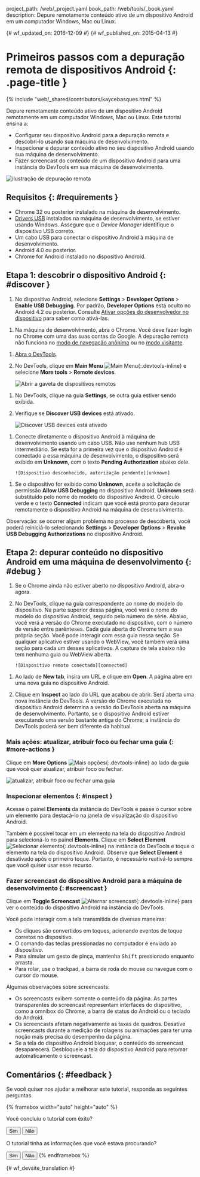 project_path: /web/_project.yaml
book_path: /web/tools/_book.yaml
description: Depure remotamente conteúdo ativo de um dispositivo Android em um computador Windows, Mac ou Linux.

{# wf_updated_on: 2016-12-09 #}
{# wf_published_on: 2015-04-13 #}

<style>
.devtools-inline {
  max-height: 1em;
  vertical-align: middle;
}
</style>

# Primeiros passos com a depuração remota de dispositivos Android {: .page-title }

{% include "web/_shared/contributors/kaycebasques.html" %}

Depure remotamente conteúdo ativo de um dispositivo Android remotamente em um computador 
Windows, Mac ou Linux. Este tutorial ensina a:

* Configurar seu dispositivo Android para a depuração remota e descobri-lo usando sua
  máquina de desenvolvimento.
* Inspecionar e depurar conteúdo ativo no seu dispositivo Android usando sua
  máquina de desenvolvimento.
* Fazer screencast do conteúdo de um dispositivo Android para uma instância do DevTools em sua
  máquina de desenvolvimento.

![ilustração de depuração remota](imgs/remote-debugging.png)

## Requisitos {: #requirements }

* Chrome 32 ou posterior instalado na máquina de desenvolvimento.
* [Drivers USB][drivers] instalados na máquina de desenvolvimento, se estiver usando
  Windows. Assegure que o _Device Manager_ identifique o dispositivo USB correto.
* Um cabo USB para conectar o dispositivo Android à máquina de desenvolvimento.
* Android 4.0 ou posterior.
* Chrome for Android instalado no dispositivo Android.

[drivers]: https://developer.android.com/tools/extras/oem-usb.html

## Etapa 1: descobrir o dispositivo Android {: #discover }

1. No dispositivo Android, selecione **Settings** > **Developer Options** >
   **Enable USB Debugging**. Por padrão, **Developer Options** está oculto no
   Android 4.2 ou posterior. Consulte [Ativar opções do desenvolvedor no dispositivo][android]
   para saber como ativá-las.

[android]: https://developer.android.com/studio/run/device.html#developer-device-options

1. Na máquina de desenvolvimento, abra o Chrome. Você deve fazer login no
   Chrome com uma das suas contas do Google. A depuração remota não funciona no
   [modo de navegação anônima][incognito] ou no [modo visitante][guest].

[guest]: https://support.google.com/chrome/answer/6130773
[incognito]: https://support.google.com/chrome/answer/95464

1. [Abra o DevTools](/web/tools/chrome-devtools/#open).

1. No DevTools, clique em **Main Menu** ![Main Menu][main]{:.devtools-inline} 
   e selecione **More tools** > **Remote devices**. 

     ![Abrir a gaveta de dispositivos remotos][open]

[main]: /web/tools/chrome-devtools/images/three-dot.png
[open]: /web/tools/chrome-devtools/remote-debugging/imgs/open-remote-devices.png

1. No DevTools, clique na guia **Settings**, se outra guia estiver sendo exibida.

1. Verifique se **Discover USB devices** está ativado.

     ![Discover USB devices está ativado][discover]

[discover]: /web/tools/chrome-devtools/remote-debugging/imgs/discover-usb-devices.png

1. Conecte diretamente o dispositivo Android à máquina de desenvolvimento usando um cabo
   USB. Não use nenhum hub USB intermediário. Se esta for a primeira vez
   que o dispositivo Android é conectado a essa máquina de desenvolvimento, o dispositivo
   será exibido em **Unknown**, com o texto **Pending Authorization** abaixo
   dele.

       ![Dispositivo desconhecido, autorização pendente][unknown]

[unknown]: /web/tools/chrome-devtools/remote-debugging/imgs/unknown-device.png

1. Se o dispositivo for exibido como **Unknown**, aceite a solicitação de permissão **Allow USB
   Debugging** no dispositivo Android. **Unknown** será
   substituído pelo nome do modelo do dispositivo Android. O círculo verde
   e o texto **Connected** indicam que você está pronto para depurar
   remotamente o dispositivo Android na máquina de desenvolvimento.

Observação: se ocorrer algum problema no processo de descoberta, você poderá 
reiniciá-lo selecionando **Settings** > **Developer Options** >
**Revoke USB Debugging Authorizations** no dispositivo Android.

## Etapa 2: depurar conteúdo no dispositivo Android em uma máquina de desenvolvimento {: #debug }

1. Se o Chrome ainda não estiver aberto no dispositivo Android, abra-o agora.

1. No DevTools, clique na guia correspondente ao nome do modelo
   do dispositivo. Na parte superior dessa página, você verá o nome do modelo
   do dispositivo Android, seguido pelo número de série. Abaixo, você verá a versão
   do Chrome executado no dispositivo, com o número de versão
   entre parênteses. Cada guia aberta do Chrome tem a sua própria seção. Você pode interagir
   com essa guia nessa seção. Se qualquer aplicativo estiver usando o WebView, você
   também verá uma seção para cada um desses aplicativos. A captura de tela abaixo não
   tem nenhuma guia ou WebView aberta.

       ![Dispositivo remoto conectado][connected]

[connected]: /web/tools/chrome-devtools/remote-debugging/imgs/connected-remote-device.png

1. Ao lado de **New tab**, insira um URL e clique em **Open**. A página abre
   em uma nova guia no dispositivo Android.

1. Clique em **Inspect** ao lado do URL que acabou de abrir. Será aberta uma nova
   instância do DevTools. A versão do Chrome executada no dispositivo Android
   determina a versão do DevTools aberta na máquina de desenvolvimento.
   Portanto, se o dispositivo Android estiver executando uma versão bastante antiga do Chrome, a
   instância do DevTools poderá ser bem diferente da habitual.

### Mais ações: atualizar, atribuir foco ou fechar uma guia {: #more-actions }

Clique em **More Options** ![Mais opções][more]{:.devtools-inline} ao lado da
guia que você quer atualizar, atribuir foco ou fechar.

[more]: /web/tools/chrome-devtools/images/three-dot.png

![atualizar, atribuir foco ou fechar uma guia](imgs/reload.png)

### Inspecionar elementos {: #inspect }

Acesse o painel **Elements** da instância do DevTools e passe o cursor sobre um
elemento para destacá-lo na janela de visualização do dispositivo Android.

Também é possível tocar em um elemento na tela do dispositivo Android para selecioná-lo no
painel **Elements**. Clique em **Select Element** ![Selecionar
elemento][select]{:.devtools-inline} na instância do DevTools e toque
o elemento na tela do dispositivo Android. Observe que **Select Element**
é desativado após o primeiro toque. Portanto, é necessário reativá-lo sempre que
você quiser usar esse recurso.

[select]: imgs/select-element.png

### Fazer screencast do dispositivo Android para a máquina de desenvolvimento {: #screencast }

Clique em **Toggle Screencast** ![Alternar screencast][screencast]{:.devtools-inline}
para ver o conteúdo do dispositivo Android na instância do DevTools.

[screencast]: imgs/toggle-screencast.png

Você pode interagir com a tela transmitida de diversas maneiras:

* Os cliques são convertidos em toques, acionando eventos de toque corretos no dispositivo. 
* O comando das teclas pressionadas no computador é enviado ao dispositivo. 
* Para simular um gesto de pinça, mantenha <kbd>Shift</kbd> pressionado enquanto arrasta. 
* Para rolar, use o trackpad, a barra de roda do mouse ou navegue com o cursor do
  mouse.

Algumas observações sobre screencasts:

* Os screencasts exibem somente o conteúdo da página. As partes transparentes do screencast 
  representam interfaces do dispositivo, como a omnibox do Chrome, a barra de status do 
  Android ou o teclado do Android.
* Os screencasts afetam negativamente as taxas de quadros. Desative screencasts durante
  a medição de rolagens ou animações para ter uma noção mais precisa do
  desempenho da página.
* Se a tela do dispositivo Android bloquear, o conteúdo do screencast
  desaparecerá. Desbloqueie a tela do dispositivo Android para retomar automaticamente o
  screencast.

## Comentários {: #feedback }

Se você quiser nos ajudar a melhorar este tutorial, responda as
seguintes perguntas.

{% framebox width="auto" height="auto" %}
<p>Você concluiu o tutorial com êxito?</p>
<button class="gc-analytics-event"
   data-category="DevTools / Remote Debugging"
   data-label="Completed / Yes">Sim</button>
<button class="gc-analytics-event"
   data-category="DevTools / Remote Debugging"
   data-label="Completed / No">Não</button>
<p>O tutorial tinha as informações que você estava procurando?</p>
<button class="gc-analytics-event"
   data-category="DevTools / Remote Debugging"
   data-label="Relevant / Yes">Sim</button>
<button class="gc-analytics-event"
   data-category="DevTools / Remote Debugging"
   data-label="Relevant / No">Não</button>
{% endframebox %}


{# wf_devsite_translation #}
